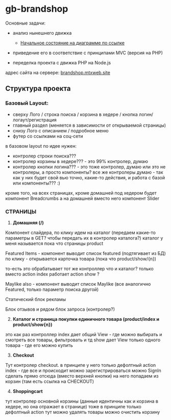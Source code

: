 # gb-brandshop

Основные задачи:

- анализ нынешнего движка
  - [Начальное состояние на диаграмме по ссылке](https://www.draw.io/?lightbox=1&highlight=0000ff&edit=_blank&layers=1&nav=1&title=Untitled%20Diagram.xml#R5Z1vk5soHMdfTWZ6D%2BoICOrDbq69u5m7uU73%2Fj60kSbOujFj3Gb3Xv1hlESBkN0EgW07005EFPzyEb78IOkMze8ff6qzzeq3KqflDIb54wz9OIMwJoj92yY8dQkRSLuEZV3kXRI4JtwW%2F9E%2BMexTH4qcbkcZm6oqm2IzTlxU6zVdNKO0rK6r3Tjbl6ocl7rJllRKuF1kpZz6d5E3qy41gfEx%2FWdaLFe8ZED65%2FucLe6WdfWw7subQfRl%2F6c7fZ%2Fxe%2FUPul1lebUbJKH3MzSvq6rpPt0%2FzmnZSstl6677cOLsod41XTfPuQB2F3zNygfKa7yvV%2FPEtdg%2FDW3zhzN0s1sVDb3dZIv27I41PktbNfclOwLsY387Wjf08WSVwOFBGT%2B0uqdN%2FcSy8AtIrw1npz%2FcHRviIN9q0Ago7ROzvvGXh1sfBWAfeg3UeiBJj3m1buqqLGm9nUFSssJuPtfs07I5PO5ALPbYzViRLbv6js6rsqpZyrpas5w3X4qyFJKysliu2eGCyURZ%2Bk0rYsGQfNefuC%2FyvC1G2QTjRjLQCigUW0FuhljRCtBAI0T%2BQYkjh1BiSY99h%2Ftd8UgSdzwS%2F3hEQJCDPBPIg27XCBJLgvxV0N13xWOExw2Q8KHDAo%2BJJP9Ntr2jTW%2FDXHeVKR4poyATqMg0oQx%2FKwbS%2FF7ntPZTGaDow6aTBkjSfKwr9qJRP8WBiU1xZB98u6o2m2K9nGe1py%2BWyoRMp5DCGa%2Fo4q568FUdYFMd2bL%2Bwp7%2B0U9pALIpjexeP9FlsW187ZWRVXBkb8nGcjovs%2B3WU3lim%2FLITrOzOsdZuXOBoGDFrfod2QqyQT1%2FWAwEelu0PdGbrCx%2FcK4VSMdaAZVYZCqxUkmsvTn0mCWrDpHfQ3aIHitk1SZC2UMPbaLPMtn0ilB209wr%2BiyRzXFfEWjeG0aP9bHqGhUxYO4aPZbIqnVUhIUP1tFnjWz6R0XotvOPbbzSuTSIjK11FJMAxSmjCEVRAmNMLColO8m9OfJSKAzGQtnUSTaRvUnyUimSpq6UQrKdHJolP%2BXC7uSSvSU3TX5KBd1JJfvLvXnqdArfsr%2B3f7z79Md1mg3XoGYQ5ZgmeSQtWLEzCfyMCJmop4uc9XRItqjcgnkJZOwQSNmttlbs1%2BzJ17c3TtyJJXsyOWa1XVW7N9WaehiyUgUcpgpZITn%2B2Wu1Dw77FNrDsaCTzdAeOhkH7XTyBydJJqs4Kc1rK1PbSflEE4qEcdCmTJHsXIcy%2BQOTqBJRhYsnU0l2YZIgdJ2%2Fa7fjsqNFG5coFmMN6GPR%2FNPL1X7%2Bt%2F0c4PaIDQVPh1PtwfHctmHzB%2Fm%2B%2B%2BQPRTkWmObSVl9BXlbj6qFe8Fx9l8tutqRcLqJuhoHMWKEyT6tpmTXF13E1VNL3JXysClbBQysLPQbCeHyHrvb9Rcf2k%2B4jbmEUtyZ2TyzdhwmdPQ2ybdoM29PVFeI9caitlLiPLYkFBrvij0Qe5H8epLKJ%2FSYgTRWQJi4hZV1KcIhbJYTfgEOQBinBGMQwAq3tvAxgFOOgu3tIEnY%2FIvBMgmMJrC7Ca2IIbyiM30DPt5AdQ8N8P2Ov9Cvkmy%2BPDPnuZv3O%2BEY6vhMzfCc6vnFohW8k8B3p%2BRay477SxviWFzmex%2FcJPFXYByEYkA%2BCMIn644%2B0Llhl2%2B3Gx1egvybE43ciTQBPEC%2B77B1Aij4eOO3jgdjYSRRc6EVAJE6D4CQ0C8WQEGqrJdVqBP%2F1ND%2FjmwTX0vyiTvxCMvlX8obuw2nvjDAJ5P6XNzoAwb4%2F7c8nlyELwzAYLs4JpQA2BvCOe19QNAnQwtcOyJnuWcgufB3weqDl%2BNSrBDpUAH1i6m0JaKIDGpoBGuiBTq0ALXzbk%2FTfpD1VaSE719sY0HIg8TUCDVXzw9Ap0LEOaGQGaKgFGoZWgBbCNXGoB1rIDlPDQMsh39cINFJMCLs9Ys6ATnRAR2aARnqggRWghW%2Fexmcsh5AdGbYcWN4n8efW612BNncoY6hUx8%2BvklgVRg4Et8J4uTjfRjJd7QPE32ZAESumrB0SfgbMAbAQMcdIiChOMnwI%2BydS%2Fegh5Mah2Xg5flk8sf%2FtgTzbrvb9AVCDDk6DDow5oMg3grEUi7gwGEiE35o5jBOmYyfi0uS54AkUH%2FBMfuH%2B2PDkFL8sfOgUXme2HKZBfLLHQwkYOeZLl9L1pSSJlYUafIi%2BH6w21NeaiFfAc1dIZQA0uuJ6pl8WQfwumY6BbhRvmR66xfhCr6AvhTE9PMnnGaZjJ5E4eQSBXOrJJ5Ci3eOrQay%2FXFz9QbrLryd%2F%2BlCj5jUwFplR7ZdyukoZCc2YGnHSkWBMI%2B1dT7wOl1AyffzOBiXK%2BRd0ahSi6TcskTAKBtP4hLygDHMI8SWTV46Qas8bcLumEWENQqzfiUwglGoQ0pdhECE56PoaEVJtKwNuVxGIrhcyM3QRqOuF9GUYRAhOjlAYpCkZb%2BUCRNy2lSq3bZ3a7GVmKxf%2FmZ7RdsbY39EP4DAYAgMvXL%2FSj3%2FnSjHI3qW7wD3rvqCi%2B3IaAkRYixExhBHQYnSmFIMYXbo24hlGCi8O3Hpx7SgIYkMYacfBc6UYxGj6Pc1WMFJsmgNuY7%2FaQY1Npaef050pxCBE028ltgKRYlWr%2B8VQP4c0SMxApB3RzhRyMUTs8Pg%2Fi3TZj%2F97C3r%2FPw%3D%3D)

- приведение его в соответствие с принципами MVC (версия на PHP)
- переделка проекта с движка PHP на Node.js

адрес сайта на сервере: [brandshop.mtxweb.site](http://brandshop.mtxweb.site)

## Структура проекта

### Базовый Layout:
- сверху Лого / строка поиска / корзина в хедере / кнопка логин/логаут/регистрация
- главный раздел (меняется в зависимости от открываемой страницы)
- снизу Лого с описанием / подробное меню
- футер со ссылками на соц-сети

в базовом layout по идее нужен:
- контролер строки поиска???
- контролер корзины в хедере??? - это 99% контролер, думаю
- контролер кнопки логина??? - это тоже контролер, думаю
или это не контролеры, а просто компоненты?
все же контролеры думаю - так как у них будет свой вью точно, какие-то действия, и работа с базой
или компоненты??? :)

кроме того, на всех страницах, кроме домашней под хедером будет компонент Breadcrumbs
а на домашней вместо него компонент Slider

### СТРАНИЦЫ

1. **Домашняя (/)**

Компонент слайдера, по клику идем на каталог (передаем какие-то параметры в GET? чтобы передать их в контролер каталога?)
каталог у меня называется пока что страницы product

Featured Items - компонент выводит список featured (подтягивает из БД)
по клику - открывается карточка товара (пока что product/show/{n})

то-есть это обрабатывает тот же контроллер что и каталог? только вместо action index работает action show ?

Maylike also - компонент выводит список Maylike (все аналогично Featured, только параметр поиска другой)

Статический блок рекламы

Блок отзывов и рядом блок запроса (контролер?)

2. **Каталог и страница покупки единичного товара (product/index и product/show{n})**

это как раз контроллер
index дает общий View - где можно выбирать и смотреть все товары, фильтровать и тд
show дает View только одного товара - где его можно купить

3. **Checkout**

Тут контролер checkout. в принципе у него только дефолтный action
index - где все и происходит
можно зарегистрироваться
можно SignIn сделать прямо отсюда (вместо верхней кнопки)
на него попадаем из корзин (там есть ссылка на CHECKOUT)

4. **Shoppingcart**

тут контролер основной корзины (данные идентичны как и корзина в хедере, но она отражает в странице)
тоже в принципе только дефолтный action
тут можно удалять товары
можно очистить корзину
